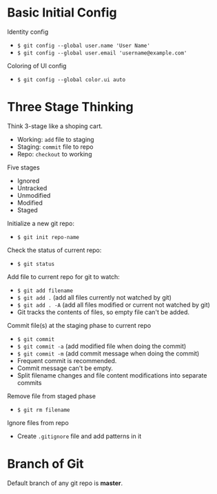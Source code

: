 # Basic Initial Config

Identity config

- `$ git config --global user.name 'User Name'`
- `$ git config --global user.email 'username@example.com'`

Coloring of UI config

- `$ git config --global color.ui auto`

# Three Stage Thinking

Think 3-stage like a shoping cart.

- Working: `add` file to staging
- Staging: `commit` file to repo
- Repo: `checkout` to working

Five stages

- Ignored
- Untracked
- Unmodified
- Modified
- Staged

Initialize a new git repo:

- `$ git init repo-name`

Check the status of current repo:

- `$ git status`

Add file to current repo for git to watch:

- `$ git add filename`
- `$ git add .` (add all files currently not watched by git)
- `$ git add . -A` (add all files modified or current not watched by git)
- Git tracks the contents of files, so empty file can't be added.

Commit file(s) at the staging phase to current repo

- `$ git commit`
- `$ git commit -a` (add modified file when doing the commit)
- `$ git commit -m` (add commit message when doing the commit)
- Frequent commit is recommended.
- Commit message can't be empty.
- Split filename changes and file content modifications into separate commits

Remove file from staged phase

- `$ git rm filename`

Ignore files from repo

- Create `.gitignore` file and add patterns in it


# Branch of Git

Default branch of any git repo is **master**.

